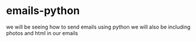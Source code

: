 # emails-python
we will be seeing how to send emails using python we will also be including photos and html in our emails
